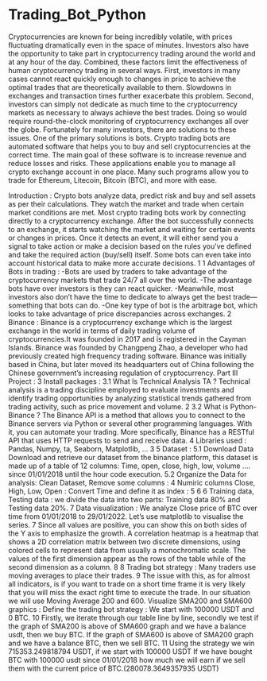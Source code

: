 # Trading_Bot_Python
Cryptocurrencies are known for being incredibly volatile, with prices fluctuating dramatically even in
the space of minutes. Investors also have the opportunity to take part in cryptocurrency trading around the
world and at any hour of the day. Combined, these factors limit the effectiveness of human cryptocurrency
trading in several ways.
First, investors in many cases cannot react quickly enough to changes in price to achieve the optimal
trades that are theoretically available to them. Slowdowns in exchanges and transaction times further exacerbate this problem. Second, investors can simply not dedicate as much time to the cryptocurrency markets
as necessary to always achieve the best trades. Doing so would require round-the-clock monitoring of cryptocurrency exchanges all over the globe.
Fortunately for many investors, there are solutions to these issues. One of the primary solutions is bots.
Crypto trading bots are automated software that helps you to buy and sell cryptocurrencies at the correct
time. The main goal of these software is to increase revenue and reduce losses and risks. These applications
enable you to manage all crypto exchange account in one place. Many such programs allow you to trade for
Ethereum, Litecoin, Bitcoin (BTC), and more with ease.

Introduction :
Crypto bots analyze data, predict risk and buy and sell assets as per their calculations. They watch
the market and trade when certain market conditions are met. Most crypto trading bots work by connecting
directly to a cryptocurrency exchange. After the bot successfully connects to an exchange, it starts watching the market and waiting for certain events or changes in prices. Once it detects an event, it will either
send you a signal to take action or make a decision based on the rules you’ve defined and take the required
action (buy/sell) itself. Some bots can even take into account historical data to make more accurate decisions.
1
1 Advantages of Bots in trading :
-Bots are used by traders to take advantage of the cryptocurrency markets that trade 24/7 all over the
world.
-The advantage bots have over investors is they can react quicker.
-Meanwhile, most investors also don’t have the time to dedicate to always get the best trade—something
that bots can do.
-One key type of bot is the arbitrage bot, which looks to take advantage of price discrepancies across
exchanges.
2 Binance :
Binance is a cryptocurrency exchange which is the largest exchange in the world in terms of daily trading
volume of cryptocurrencies.It was founded in 2017 and is registered in the Cayman Islands.
Binance was founded by Changpeng Zhao, a developer who had previously created high frequency trading
software. Binance was initially based in China, but later moved its headquarters out of China following the
Chinese government’s increasing regulation of cryptocurrency.
Part III
Project :
3 Install packages :
3.1 What Is Technical Analysis TA ?
Technical analysis is a trading discipline employed to evaluate investments and identify trading opportunities by analyzing statistical trends gathered from trading activity, such as price movement and volume.
2
3.2 What is Python-Binance ?
The Binance API is a method that allows you to connect to the Binance servers via Python or several
other programming languages. With it, you can automate your trading. More specifically, Binance has a
RESTful API that uses HTTP requests to send and receive data.
4 Libraries used :
Pandas, Numpy, ta, Seaborn, Matplotlib, ...
3
5 Dataset :
5.1 Download Data
Download and retrieve our dataset from the binance platform, this dataset is made up of a table of 12
columns: Time, open, close, high, low, volume .... since 01/01/2018 until the hour code execution.
5.2 Organize the Data for analysis:
Clean Dataset, Remove some columns :
4
Numiric columns Close, High, Low, Open :
Convert Time and define it as index :
5
6
6 Training data, Testing data :
we divide the data into two parts: Training data 80% and Testing data 20%.
7 Data visualization :
We analyze Close price of BTC over time from 01/01/2018 to 29/01/2022.
Let’s use matplotlib to visualise the series.
7
Since all values are positive, you can show this on both sides of the Y axis to emphasize the growth.
A correlation heatmap is a heatmap that shows a 2D correlation matrix between two discrete dimensions, using colored cells to represent data from usually a monochromatic scale. The values of the first
dimension appear as the rows of the table while of the second dimension as a column.
8
8 Trading bot strategy :
Many traders use moving averages to place their trades.
9
The issue with this, as for almost all indicators, is if you want to trade on a short time frame it is very likely
that you will miss the exact right time to execute the trade.
In our situation we will use Moving Average 200 and 600.
Visualize SMA200 and SMA600 graphics :
Define the trading bot strategy :
We start with 100000 USDT and 0 BTC.
10
Firstly, we iterate through our table line by line, secondly we test if the graph of SMA200 is
above of SMA600 graph and we have a balance usdt, then we buy BTC.
If the graph of SMA600 is above of SMA200 graph and we have a balance BTC, then we sell
BTC.
11
Using the strategy we win 715353.249818794 USDT, if we start with 100000 USDT
If we have bought BTC with 100000 usdt since 01/01/2018 how much we will earn if we
sell them with the current price of BTC.(280078.3649357935 USDT)
